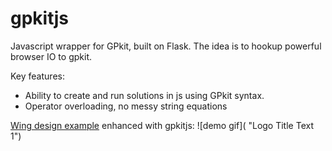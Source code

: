 # gpkitjs
Javascript wrapper for GPkit, built on Flask. The idea is to hookup powerful browser IO to gpkit.

Key features:
- Ability to create and run solutions in js using GPkit syntax.
- Operator overloading, no messy string equations

[Wing design example](demo.gif) enhanced with gpkitjs:
![demo gif]( "Logo Title Text 1")


